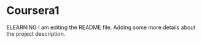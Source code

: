 # Coursera1
ELEARNING
I am editing the README file. Adding some more details about the project description.

